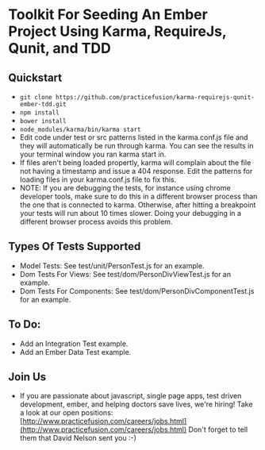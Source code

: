 Toolkit For Seeding An Ember Project Using Karma, RequireJs, Qunit, and TDD
===========================================================================

Quickstart
----------

- `git clone https://github.com/practicefusion/karma-requirejs-qunit-ember-tdd.git`
- `npm install`
- `bower install`
- `node_modules/karma/bin/karma start`
- Edit code under test or src patterns listed in the karma.conf.js file and they will automatically be run through karma.  You can see the results in your terminal window you ran karma start in.
- If files aren't being loaded propertly, karma will complain about the file not having a timestamp and issue a 404 response.  Edit the patterns for loading files in your karma.conf.js file to fix this.
- NOTE: If you are debugging the tests, for instance using chrome developer tools, make sure to do this in a different browser process than the one that is connected to karma.  Otherwise, after hitting a breakpoint your tests will run about 10 times slower.  Doing your debugging in a different browser process avoids this problem.

Types Of Tests Supported
------------------------

- Model Tests: See test/unit/PersonTest.js for an example.
- Dom Tests For Views: See test/dom/PersonDivViewTest.js for an example.
- Dom Tests For Components: See test/dom/PersonDivComponentTest.js for an example.

To Do:
------
- Add an Integration Test example.
- Add an Ember Data Test example.

Join Us
-------
- If you are passionate about javascript, single page apps, test driven development, ember, and helping doctors save lives,
we're hiring!  Take a look at our open positions:  [http://www.practicefusion.com/careers/jobs.html](http://www.practicefusion.com/careers/jobs.html)  Don't forget to tell them that David Nelson sent you :-)
